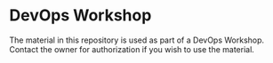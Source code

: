 # DevOps Workshop
The material in this repository is used as part of a DevOps Workshop. 
Contact the owner for authorization if you wish to use the material.
